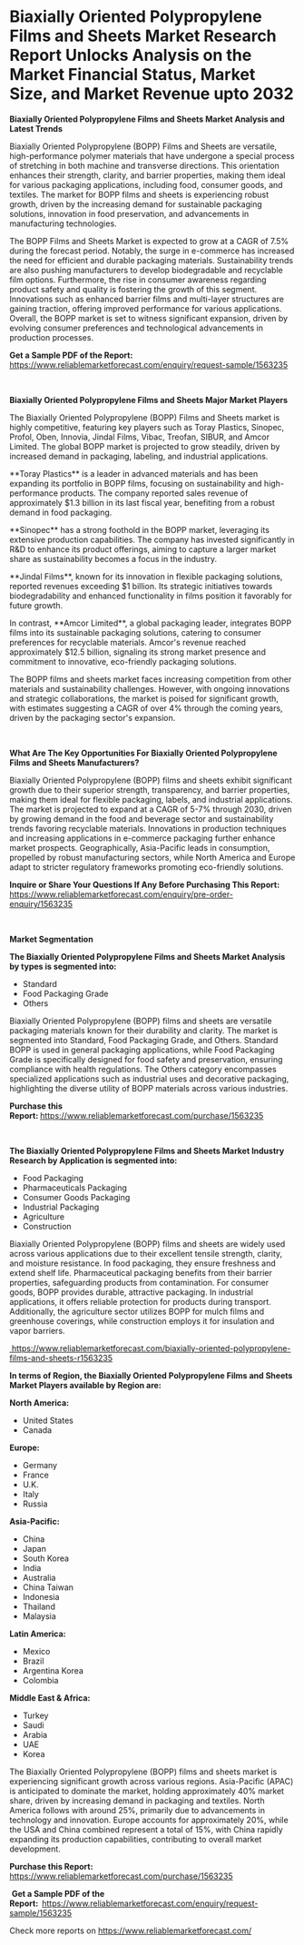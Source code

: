 <p><h1>Biaxially Oriented Polypropylene Films and Sheets Market Research Report Unlocks Analysis on the Market Financial Status, Market Size, and Market Revenue upto 2032</h1></p><p><strong>Biaxially Oriented Polypropylene Films and Sheets Market Analysis and Latest Trends</strong></p>
<p><p>Biaxially Oriented Polypropylene (BOPP) Films and Sheets are versatile, high-performance polymer materials that have undergone a special process of stretching in both machine and transverse directions. This orientation enhances their strength, clarity, and barrier properties, making them ideal for various packaging applications, including food, consumer goods, and textiles. The market for BOPP films and sheets is experiencing robust growth, driven by the increasing demand for sustainable packaging solutions, innovation in food preservation, and advancements in manufacturing technologies.</p><p>The BOPP Films and Sheets Market is expected to grow at a CAGR of 7.5% during the forecast period. Notably, the surge in e-commerce has increased the need for efficient and durable packaging materials. Sustainability trends are also pushing manufacturers to develop biodegradable and recyclable film options. Furthermore, the rise in consumer awareness regarding product safety and quality is fostering the growth of this segment. Innovations such as enhanced barrier films and multi-layer structures are gaining traction, offering improved performance for various applications. Overall, the BOPP market is set to witness significant expansion, driven by evolving consumer preferences and technological advancements in production processes.</p></p>
<p><strong>Get a Sample PDF of the Report:&nbsp;</strong> <a href="https://www.reliablemarketforecast.com/enquiry/request-sample/1563235?utm_campaign=2219&utm_medium=2&utm_source=Github&utm_content=ia&utm_term=01022025&utm_id=biaxially-oriented-polypropylene-films-and-sheets">https://www.reliablemarketforecast.com/enquiry/request-sample/1563235</a></p>
<p>&nbsp;</p>
<p><strong>Biaxially Oriented Polypropylene Films and Sheets Major Market Players</strong></p>
<p><p>The Biaxially Oriented Polypropylene (BOPP) Films and Sheets market is highly competitive, featuring key players such as Toray Plastics, Sinopec, Profol, Oben, Innovia, Jindal Films, Vibac, Treofan, SIBUR, and Amcor Limited. The global BOPP market is projected to grow steadily, driven by increased demand in packaging, labeling, and industrial applications.</p><p>**Toray Plastics** is a leader in advanced materials and has been expanding its portfolio in BOPP films, focusing on sustainability and high-performance products. The company reported sales revenue of approximately $1.3 billion in its last fiscal year, benefiting from a robust demand in food packaging.</p><p>**Sinopec** has a strong foothold in the BOPP market, leveraging its extensive production capabilities. The company has invested significantly in R&D to enhance its product offerings, aiming to capture a larger market share as sustainability becomes a focus in the industry.</p><p>**Jindal Films**, known for its innovation in flexible packaging solutions, reported revenues exceeding $1 billion. Its strategic initiatives towards biodegradability and enhanced functionality in films position it favorably for future growth.</p><p>In contrast, **Amcor Limited**, a global packaging leader, integrates BOPP films into its sustainable packaging solutions, catering to consumer preferences for recyclable materials. Amcor's revenue reached approximately $12.5 billion, signaling its strong market presence and commitment to innovative, eco-friendly packaging solutions.</p><p>The BOPP films and sheets market faces increasing competition from other materials and sustainability challenges. However, with ongoing innovations and strategic collaborations, the market is poised for significant growth, with estimates suggesting a CAGR of over 4% through the coming years, driven by the packaging sector's expansion.</p></p>
<p>&nbsp;</p>
<p><strong>What Are The Key Opportunities For Biaxially Oriented Polypropylene Films and Sheets Manufacturers?</strong></p>
<p><p>Biaxially Oriented Polypropylene (BOPP) films and sheets exhibit significant growth due to their superior strength, transparency, and barrier properties, making them ideal for flexible packaging, labels, and industrial applications. The market is projected to expand at a CAGR of 5-7% through 2030, driven by growing demand in the food and beverage sector and sustainability trends favoring recyclable materials. Innovations in production techniques and increasing applications in e-commerce packaging further enhance market prospects. Geographically, Asia-Pacific leads in consumption, propelled by robust manufacturing sectors, while North America and Europe adapt to stricter regulatory frameworks promoting eco-friendly solutions.</p></p>
<p><strong>Inquire or Share Your Questions If Any Before Purchasing This Report:</strong> <a href="https://www.reliablemarketforecast.com/enquiry/pre-order-enquiry/1563235?utm_campaign=2219&utm_medium=2&utm_source=Github&utm_content=ia&utm_term=01022025&utm_id=biaxially-oriented-polypropylene-films-and-sheets">https://www.reliablemarketforecast.com/enquiry/pre-order-enquiry/1563235</a></p>
<p>&nbsp;</p>
<p><strong>Market Segmentation</strong></p>
<p><strong>The Biaxially Oriented Polypropylene Films and Sheets Market Analysis by types is segmented into:</strong></p>
<p><ul><li>Standard</li><li>Food Packaging Grade</li><li>Others</li></ul></p>
<p><p>Biaxially Oriented Polypropylene (BOPP) films and sheets are versatile packaging materials known for their durability and clarity. The market is segmented into Standard, Food Packaging Grade, and Others. Standard BOPP is used in general packaging applications, while Food Packaging Grade is specifically designed for food safety and preservation, ensuring compliance with health regulations. The Others category encompasses specialized applications such as industrial uses and decorative packaging, highlighting the diverse utility of BOPP materials across various industries.</p></p>
<p><strong>Purchase this Report:&nbsp;</strong><a href="https://www.reliablemarketforecast.com/purchase/1563235?utm_campaign=2219&utm_medium=2&utm_source=Github&utm_content=ia&utm_term=01022025&utm_id=biaxially-oriented-polypropylene-films-and-sheets">https://www.reliablemarketforecast.com/purchase/1563235</a></p>
<p>&nbsp;</p>
<p><strong>The Biaxially Oriented Polypropylene Films and Sheets Market Industry Research by Application is segmented into:</strong></p>
<p><ul><li>Food Packaging</li><li>Pharmaceuticals Packaging</li><li>Consumer Goods Packaging</li><li>Industrial Packaging</li><li>Agriculture</li><li>Construction</li></ul></p>
<p><p>Biaxially Oriented Polypropylene (BOPP) films and sheets are widely used across various applications due to their excellent tensile strength, clarity, and moisture resistance. In food packaging, they ensure freshness and extend shelf life. Pharmaceutical packaging benefits from their barrier properties, safeguarding products from contamination. For consumer goods, BOPP provides durable, attractive packaging. In industrial applications, it offers reliable protection for products during transport. Additionally, the agriculture sector utilizes BOPP for mulch films and greenhouse coverings, while construction employs it for insulation and vapor barriers.</p></p>
<p><a href="https://www.reliablemarketforecast.com/biaxially-oriented-polypropylene-films-and-sheets-r1563235?utm_campaign=2219&utm_medium=2&utm_source=Github&utm_content=ia&utm_term=01022025&utm_id=biaxially-oriented-polypropylene-films-and-sheets">&nbsp;https://www.reliablemarketforecast.com/biaxially-oriented-polypropylene-films-and-sheets-r1563235</a></p>
<p><strong>In terms of Region, the Biaxially Oriented Polypropylene Films and Sheets Market Players available by Region are:</strong></p>
<p>
    <p> <strong> North America: </strong>
        <ul>
            <li>United States</li>
            <li>Canada</li>
        </ul>
        </p> 
    <p> <strong> Europe: </strong>
        <ul>
            <li>Germany</li>
            <li>France</li>
            <li>U.K.</li>
            <li>Italy</li>
            <li>Russia</li>
        </ul>
        </p> 
    <p> <strong> Asia-Pacific: </strong>
        <ul>
            <li>China</li>
            <li>Japan</li>
            <li>South Korea</li>
            <li>India</li>
            <li>Australia</li>
            <li>China Taiwan</li>
            <li>Indonesia</li>
            <li>Thailand</li>
            <li>Malaysia</li>
        </ul>
        </p> 
    <p> <strong> Latin America: </strong>
        <ul>
            <li>Mexico</li>
            <li>Brazil</li>
            <li>Argentina Korea</li>
            <li>Colombia</li>
        </ul>
        </p> 
    <p> <strong> Middle East & Africa: </strong>
        <ul>
            <li>Turkey</li>
            <li>Saudi</li>
            <li>Arabia</li>
            <li>UAE</li>
            <li>Korea</li>
        </ul>
    </p>
    </p>
<p><p>The Biaxially Oriented Polypropylene (BOPP) films and sheets market is experiencing significant growth across various regions. Asia-Pacific (APAC) is anticipated to dominate the market, holding approximately 40% market share, driven by increasing demand in packaging and textiles. North America follows with around 25%, primarily due to advancements in technology and innovation. Europe accounts for approximately 20%, while the USA and China combined represent a total of 15%, with China rapidly expanding its production capabilities, contributing to overall market development.</p></p>
<p><strong>Purchase this Report: </strong><a href="https://www.reliablemarketforecast.com/purchase/1563235?utm_campaign=2219&utm_medium=2&utm_source=Github&utm_content=ia&utm_term=01022025&utm_id=biaxially-oriented-polypropylene-films-and-sheets">https://www.reliablemarketforecast.com/purchase/1563235</a></p>
<p>&nbsp;<strong>Get a Sample PDF of the Report:&nbsp;&nbsp;</strong><a href="https://www.reliablemarketforecast.com/enquiry/request-sample/1563235?utm_campaign=2219&utm_medium=2&utm_source=Github&utm_content=ia&utm_term=01022025&utm_id=biaxially-oriented-polypropylene-films-and-sheets">https://www.reliablemarketforecast.com/enquiry/request-sample/1563235</a></p>
<p><strong></strong></p>
<p>Check more reports on <a href="https://www.reliablemarketforecast.com/?utm_campaign=2219&utm_medium=2&utm_source=Github&utm_content=ia&utm_term=01022025&utm_id=biaxially-oriented-polypropylene-films-and-sheets">https://www.reliablemarketforecast.com/</a></p>